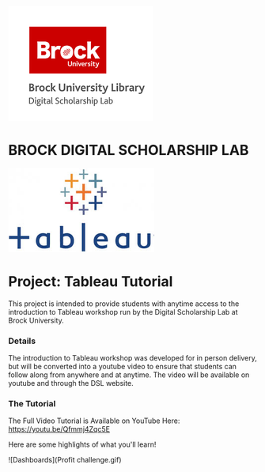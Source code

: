 ![DSL Logo][dsllogo]

# BROCK DIGITAL SCHOLARSHIP LAB

![Tableau][tablogo]


# Project: Tableau Tutorial

This project is intended to provide students with anytime access to the introduction to Tableau workshop run by the Digital Scholarship Lab at Brock University.

### Details

The introduction to Tableau workshop was developed for in person delivery, but will be converted into a youtube video to ensure that students can follow along from anywhere and at anytime. The video will be available on youtube and through the DSL website.

### The Tutorial

The Full Video Tutorial is Available on YouTube Here: https://youtu.be/Qfmmj4Zqc5E

Here are some highlights of what you'll learn!

![Dashboards](Profit challenge.gif)


<!--- Please use reference style images so that it is easier to update pictures later --->

[dsllogo]: dsl_logo.png
[tablogo]: Tableau-logo.jpg
